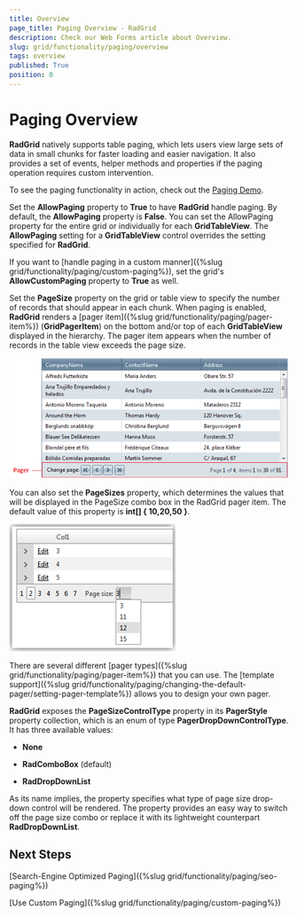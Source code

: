 ```yaml
---
title: Overview
page_title: Paging Overview - RadGrid
description: Check our Web Forms article about Overview.
slug: grid/functionality/paging/overview
tags: overview
published: True
position: 0
---
```


# Paging Overview

**RadGrid** natively supports table paging, which lets users view large sets of data in small chunks for faster loading and easier navigation. It also provides a set of events, helper methods and properties if the paging operation requires custom intervention.

To see the paging functionality in action, check out the [Paging Demo](https://demos.telerik.com/aspnet-ajax/grid/examples/functionality/paging/basic-paging/defaultcs.aspx).

Set the **AllowPaging** property to **True** to have **RadGrid** handle paging. By default, the **AllowPaging** property is **False**. You can set the AllowPaging property for the entire grid or individually for each **GridTableView**. The **AllowPaging** setting for a **GridTableView** control overrides the setting specified for **RadGrid**.

If you want to [handle paging in a custom manner]({%slug grid/functionality/paging/custom-paging%}), set the grid's **AllowCustomPaging** property to **True** as well.

Set the **PageSize** property on the grid or table view to specify the number of records that should appear in each chunk. When paging is enabled, **RadGrid** renders a [pager item]({%slug grid/functionality/paging/pager-item%}) (**GridPagerItem**) on the bottom and/or top of each **GridTableView** displayed in the hierarchy. The pager item appears when the number of records in the table view exceeds the page size.

![Pager](images/grd_Pager.png)

You can also set the **PageSizes** property, which determines the values that will be displayed in the PageSize combo box in the RadGrid pager item. The default value of this property is **int[] { 10,20,50 }**.

![grd Page Sizes](images/grd_PageSizes.png)

There are several different [pager types]({%slug grid/functionality/paging/pager-item%}) that you can use. The [template support]({%slug grid/functionality/paging/changing-the-default-pager/setting-pager-template%}) allows you to design your own pager.

**RadGrid** exposes the **PageSizeControlType** property in its **PagerStyle** property collection, which is an enum of type **PagerDropDownControlType**. It has three available values:

* **None**

* **RadComboBox** (default)

* **RadDropDownList**

As its name implies, the property specifies what type of page size drop-down control will be rendered. The property provides an easy way to switch off the page size combo or replace it with its lightweight counterpart **RadDropDownList**.

## Next Steps

[Search-Engine Optimized Paging]({%slug grid/functionality/paging/seo-paging%})

[Use Custom Paging]({%slug grid/functionality/paging/custom-paging%})
